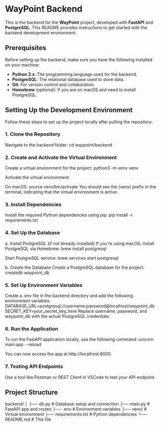 # WayPoint Backend

This is the backend for the **WayPoint** project, developed with **FastAPI** and **PostgreSQL**. This README provides instructions to get started with the backend development environment.

## Prerequisites

Before setting up the backend, make sure you have the following installed on your machine:

- **Python 3.x**: The programming language used for the backend.
- **PostgreSQL**: The relational database used to store data.
- **Git**: For version control and collaboration.
- **Homebrew** (optional): If you are on macOS and need to install PostgreSQL.

## Setting Up the Development Environment

Follow these steps to set up the project locally after pulling the repository:

### 1. Clone the Repository

Navigate to the backend folder:
cd waypoint/backend

### 2. Create and Activate the Virtual Environment
Create a virtual environment for the project:
python3 -m venv venv

Activate the virtual environment:

On macOS:
source venv/bin/activate
You should see the (venv) prefix in the terminal, indicating that the virtual environment is active.

### 3. Install Dependencies
Install the required Python dependencies using pip:
pip install -r requirements.txt

### 4. Set Up the Database
a. Install PostgreSQL (if not already installed)
If you're using macOS, install PostgreSQL via Homebrew:
brew install postgresql

Start PostgreSQL service:
brew services start postgresql

b. Create the Database
Create a PostgreSQL database for the project:
createdb waypoint_db

### 5. Set Up Environment Variables
Create a .env file in the backend directory and add the following environment variables:
DATABASE_URL=postgresql://username:password@localhost/waypoint_db
SECRET_KEY=your_secret_key_here
Replace username, password, and waypoint_db with the actual PostgreSQL credentials.

### 6. Run the Application
To run the FastAPI application locally, use the following command:
uvicorn main:app --reload

You can now access the app at http://localhost:8000.

### 7. Testing API Endpoints
Use a tool like Postman or REST Client in VSCode to test your API endpoint.

## Project Structure
backend/
│
├── db.py                # Database setup and connection
├── main.py              # FastAPI app and routes
├── .env                 # Environment variables
├── venv/                # Virtual environment
├── requirements.txt     # Python dependencies
└── README.md            # This file